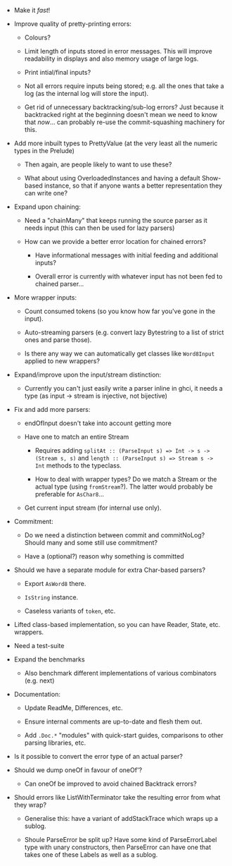 * Make it _fast_!

* Improve quality of pretty-printing errors:

    - Colours?

    - Limit length of inputs stored in error messages.  This will
      improve readability in displays and also memory usage of large
      logs.

    - Print intial/final inputs?

    - Not all errors require inputs being stored; e.g. all the ones
      that take a log (as the internal log will store the input).

    - Get rid of unnecessary backtracking/sub-log errors?  Just
      because it backtracked right at the beginning doesn't mean we
      need to know that _now_... can probably re-use the
      commit-squashing machinery for this.

* Add more inbuilt types to PrettyValue (at the very least all the
  numeric types in the Prelude)

    - Then again, are people likely to want to use these?

    - What about using OverloadedInstances and having a default
      Show-based instance, so that if anyone wants a better
      representation they can write one?

* Expand upon chaining:

    - Need a "chainMany" that keeps running the source parser as it
      needs input (this can then be used for lazy parsers)

    - How can we provide a better error location for chained errors?

        + Have informational messages with initial feeding and
          additional inputs?

        + Overall error is currently with whatever input has not been
          fed to chained parser...

* More wrapper inputs:

    - Count consumed tokens (so you know how far you've gone in the
      input).

    - Auto-streaming parsers (e.g. convert lazy Bytestring to a list
      of strict ones and parse those).

    - Is there any way we can automatically get classes like
      `Word8Input` applied to new wrappers?

* Expand/improve upon the input/stream distinction:

    - Currently you can't just easily write a parser inline in ghci,
      it needs a type (as input -> stream is injective, not bijective)

* Fix and add more parsers:

    - endOfInput doesn't take into account getting more

    - Have one to match an entire Stream

        + Requires adding `splitAt :: (ParseInput s) => Int -> s ->
          (Stream s, s)` and `length :: (ParseInput s) => Stream s ->
          Int` methods to the typeclass.

        + How to deal with wrapper types?  Do we match a Stream or the
          actual type (using `fromStream`?).  The latter would
          probably be preferable for `AsChar8`...

    - Get current input stream (for internal use only).

* Commitment:

    - Do we need a distinction between commit and commitNoLog?  Should
      many and some still use commitment?

    - Have a (optional?) reason why something is committed

* Should we have a separate module for extra Char-based parsers?

    - Export `AsWord8` there.

    - `IsString` instance.

    - Caseless variants of `token`, etc.

* Lifted class-based implementation, so you can have Reader, State,
  etc. wrappers.

* Need a test-suite

* Expand the benchmarks

    - Also benchmark different implementations of various combinators
      (e.g. next)

* Documentation:

    - Update ReadMe, Differences, etc.

    - Ensure internal comments are up-to-date and flesh them out.

    - Add `.Doc.*` "modules" with quick-start guides, comparisons to
      other parsing libraries, etc.

* Is it possible to convert the error type of an actual parser?

* Should we dump oneOf in favour of oneOf'?

    - Can oneOf be improved to avoid chained Backtrack errors?

* Should errors like ListWithTerminator take the resulting error from
  what they wrap?

    - Generalise this: have a variant of addStackTrace which wraps up
      a sublog.

    - Shoule ParseError be split up?  Have some kind of
      ParseErrorLabel type with unary constructors, then ParseError
      can have one that takes one of these Labels as well as a sublog.
